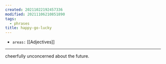 ```yaml
---
created: 20211022192457336
modified: 20211106210851890
tags:
  - phrases
title: happy-go-lucky
---
```


- `areas:` [[Adjectives]]

---

cheerfully unconcerned about the future.
